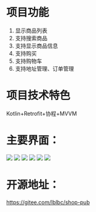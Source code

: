 # 项目功能
1. 显示商品列表
2. 支持搜索商品
3. 支持显示商品信息
4. 支持购买
5. 支持购物车
6. 支持地址管理、订单管理
# 项目技术特色
Kotlin+Retrofit+协程+MVVM
# 主要界面：
![](https://upload-images.jianshu.io/upload_images/6169789-a7c8b0fe3712af8b.png?imageMogr2/auto-orient/strip%7CimageView2/2/w/1240)
![](https://upload-images.jianshu.io/upload_images/6169789-14cbe6095616c6d1.png?imageMogr2/auto-orient/strip%7CimageView2/2/w/1240)
![](https://upload-images.jianshu.io/upload_images/6169789-e004da31a19a8066.png?imageMogr2/auto-orient/strip%7CimageView2/2/w/1240)
![](https://upload-images.jianshu.io/upload_images/6169789-686ac4e0190cdbf8.png?imageMogr2/auto-orient/strip%7CimageView2/2/w/1240)
![](https://upload-images.jianshu.io/upload_images/6169789-f6998dff1f268b69.png?imageMogr2/auto-orient/strip%7CimageView2/2/w/1240)
![](https://upload-images.jianshu.io/upload_images/6169789-7c8a1f17605e2b69.png?imageMogr2/auto-orient/strip%7CimageView2/2/w/1240)

# 开源地址：
https://gitee.com/lblbc/shop-pub
